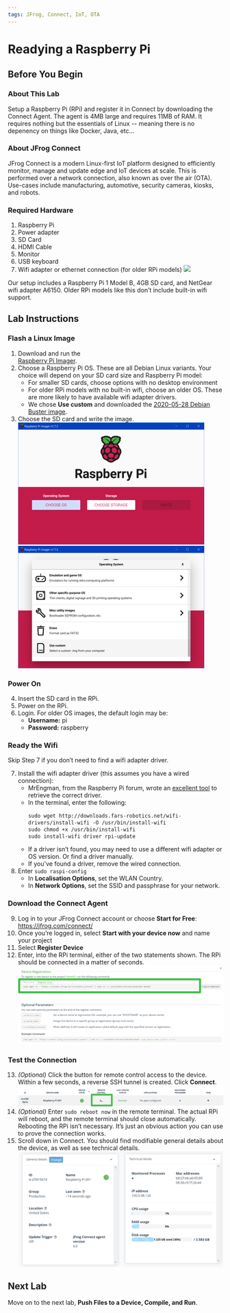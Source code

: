 ```yaml
---
tags: JFrog, Connect, IoT, OTA
---
```

# Readying a Raspberry Pi #

## Before You Begin ##

### About This Lab ###
Setup a Raspberry Pi (RPi) and register it in Connect by downloading the Connect Agent. The agent is 4MB large and requires 11MB of RAM. It requires nothing but the essentials of Linux -- meaning there is no depenency on things like Docker, Java, etc...

### About JFrog Connect ###
JFrog Connect is a modern Linux-first IoT platform designed to efficiently monitor, manage and update edge and IoT devices at scale. This is performed over a network connection, also known as over the air (OTA).
Use-cases include manufacturing, automotive, security cameras, kiosks, and robots.

### Required Hardware ###
1. Raspberry Pi
2. Power adapter
3. SD Card
4. HDMI Cable
5. Monitor
6. USB keyboard
7. Wifi adapter or ethernet connection (for older RPi models)
    ![](img/RPi.png)

Our setup includes a Raspberry Pi 1 Model B, 4GB SD card, and NetGear wifi adapter A6150. Older RPi models like this don’t include built-in wifi support.


## Lab Instructions ##
### Flash a Linux Image ###
1. Download and run the  
[Raspberry Pi Imager](https://www.raspberrypi.com/software/
).
2. Choose a Raspberry Pi OS. These are all Debian Linux variants. Your choice will depend on your SD card size and Raspberry Pi model:
	- For smaller SD cards, choose options with 	no desktop environment
	- For older RPi models with no built-in wifi,	choose an older OS. These are more likely to have available wifi adapter drivers. 
	- We chose **Use custom** and downloaded the 
    [2020-05-28 Debian Buster image](
    https://downloads.raspberrypi.org/raspios_lite_armhf/images/).
3. Choose the SD card and write the image.
    ![](img/Imager1.png)
    ![](img/Imager2.png)

### Power On ###
4. Insert the SD card in the RPi.
5. Power on the RPi.
6. Login. For older OS images, the default	login may be:
	- **Username:** pi
	- **Password:** raspberry

### Ready the Wifi ###
Skip Step 7 if you don’t need to find a wifi adapter driver.

7. Install the wifi adapter driver (this assumes you have a wired connection):
	- MrEngman, from the Raspberry Pi forum, wrote an [excellent tool](
    https://forums.raspberrypi.com/viewtopic.php?t=241593) to retrieve the correct driver.	
	- In the terminal, enter the following:
        ````
        sudo wget http://downloads.fars-robotics.net/wifi-drivers/install-wifi -O /usr/bin/install-wifi
        sudo chmod +x /usr/bin/install-wifi
        sudo install-wifi driver rpi-update
        ````
    - If a driver isn’t found, you may need to use a different wifi adapter or OS version. Or find a driver manually. 
    - If you've found a driver, remove the wired connection. 
8. Enter ````sudo raspi-config````
	- In **Localisation Options**, set the WLAN Country.
	- In **Network Options**, set the SSID and passphrase for your network.

### Download the Connect Agent ###
9. Log in to your JFrog Connect account or choose **Start for Free**: https://jfrog.com/connect/
10. Once you’re logged in, select **Start with your device now** and name your project
11. Select **Register Device**
12. Enter, into the RPi terminal, either of the two statements shown. The RPi should be connected in a matter of seconds.
    ![](img/DownloadAgent.png)

### Test the Connection ###
13. *(Optional)* Click the button for remote control access to the device. Within a few seconds, a reverse SSH tunnel is created. Click **Connect**.
    ![](img/RemoteControl1.png)
14. *(Optional)* Enter ````sudo reboot now```` in the remote terminal. The actual RPi will reboot, and the remote terminal should close automatically. Rebooting the RPi isn’t necessary. It’s just an obvious action you can use to prove the connection works.
15. Scroll down in Connect. You should find modifiable general details about the device, as well as see technical details.
    ![](img/Details.png)

## Next Lab ##
Move on to the next lab, **Push Files to a Device, Compile, and Run**.